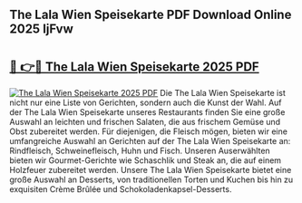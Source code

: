 ## The Lala Wien Speisekarte PDF Download Online 2025 IjFvw

# <h2><a href="http://gcbddhy.nevu.top/?p=The+Lala+Wien+Speisekarte">🔗 👉🔴 The Lala Wien Speisekarte 2025 PDF</a></h2>

[![The Lala Wien Speisekarte 2025 PDF](https://i.imgur.com/dBaPXMq.png)](http://gcbddhy.nevu.top/?p=The+Lala+Wien+Speisekarte)
Die The Lala Wien Speisekarte ist nicht nur eine Liste von Gerichten, sondern auch die Kunst der Wahl. Auf der The Lala Wien Speisekarte unseres Restaurants finden Sie eine große Auswahl an leichten und frischen Salaten, die aus frischem Gemüse und Obst zubereitet werden. Für diejenigen, die Fleisch mögen, bieten wir eine umfangreiche Auswahl an Gerichten auf der The Lala Wien Speisekarte an: Rindfleisch, Schweinefleisch, Huhn und Fisch. Unseren Auserwählten bieten wir Gourmet-Gerichte wie Schaschlik und Steak an, die auf einem Holzfeuer zubereitet werden. Unsere The Lala Wien Speisekarte bietet eine große Auswahl an Desserts, von traditionellen Torten und Kuchen bis hin zu exquisiten Crème Brûlée und Schokoladenkapsel-Desserts.
